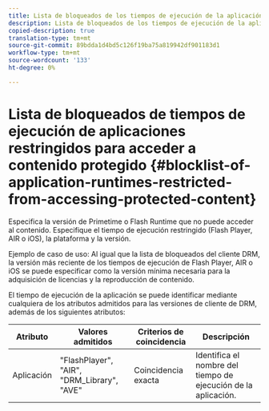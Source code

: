 ```yaml
---
title: Lista de bloqueados de los tiempos de ejecución de la aplicación restringidos para acceder a contenido protegido
description: Lista de bloqueados de los tiempos de ejecución de la aplicación restringidos para acceder a contenido protegido
copied-description: true
translation-type: tm+mt
source-git-commit: 89bdda1d4bd5c126f19ba75a819942df901183d1
workflow-type: tm+mt
source-wordcount: '133'
ht-degree: 0%

---
```



# Lista de bloqueados de tiempos de ejecución de aplicaciones restringidos para acceder a contenido protegido {#blocklist-of-application-runtimes-restricted-from-accessing-protected-content}

Especifica la versión de Primetime o Flash Runtime que no puede acceder al contenido. Especifique el tiempo de ejecución restringido (Flash Player, AIR o iOS), la plataforma y la versión.

Ejemplo de caso de uso: Al igual que la lista de bloqueados del cliente DRM, la versión más reciente de los tiempos de ejecución de Flash Player, AIR o iOS se puede especificar como la versión mínima necesaria para la adquisición de licencias y la reproducción de contenido.

El tiempo de ejecución de la aplicación se puede identificar mediante cualquiera de los atributos admitidos para las versiones de cliente de DRM, además de los siguientes atributos:

| **Atributo** | **Valores admitidos** | **Criterios de coincidencia** | **Descripción** |
|---|---|---|---|
| Aplicación | &quot;FlashPlayer&quot;, &quot;AIR&quot;, &quot;DRM_Library&quot;, &quot;AVE&quot; | Coincidencia exacta | Identifica el nombre del tiempo de ejecución de la aplicación. |
